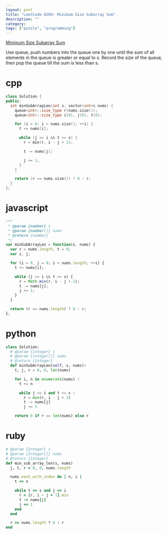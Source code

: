 ```yaml
---
layout: post
title: "LeetCode 0209: Minimum Size Subarray Sum"
description: ""
category:
tags: ["puzzle", "programming"]
---
```



[Minimum Size Subarray Sum](https://leetcode.com/problems/minimum-size-subarray-sum/)

Use queue, push numbers into the queue one by one until the sum of all elements in the queue is greater or equal to s. Record the size of the queue, then pop the queue till the sum
is less than s.

# cpp

~~~ cpp
class Solution {
public:
  int minSubArrayLen(int s, vector<int>& nums) {
    queue<int>::size_type r(nums.size());
    queue<int>::size_type i(0), j(0), t(0);

    for (i = 0; i < nums.size(); ++i) {
      t += nums[i];

      while (j <= i && t >= s) {
        r = min(r, i - j + 1);

        t -= nums[j];

        j += 1;
      }
    }

    return (r == nums.size()) ? 0 : r;
  }
};
~~~

# javascript

~~~ javascript
/**
 * @param {number} s
 * @param {number[]} nums
 * @return {number}
 */
var minSubArrayLen = function(s, nums) {
  var r = nums.length, t = 0;
  var i, j;

  for (i = 0, j = 0; i < nums.length; ++i) {
    t += nums[i];

    while (j <= i && t >= s) {
      r = Math.min(r, i - j + 1);
      t -= nums[j];
      j += 1;
    }
  }

  return (r == nums.length) ? 0 : r;
};
~~~

# python

~~~ python
class Solution:
  # @param {integer} s
  # @param {integer[]} nums
  # @return {integer}
  def minSubArrayLen(self, s, nums):
    t, j, r = 0, 0, len(nums)

    for i, n in enumerate(nums) :
      t += n

      while j <= i and t >= s :
        r = min(r, i - j + 1)
        t -= nums[j]
        j += 1

    return 0 if r == len(nums) else r
~~~

# ruby

~~~ ruby
# @param {Integer} s
# @param {Integer[]} nums
# @return {Integer}
def min_sub_array_len(s, nums)
  j, t, r = 0, 0, nums.length

  nums.each_with_index do | n, i |
    t += n

    while t >= s and j <= i
      r = [r, i - j + 1].min
      t -= nums[j]
      j += 1
    end
  end

  r == nums.length ? 0 : r
end
~~~
